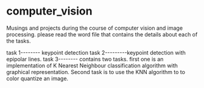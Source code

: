 # computer_vision
Musings and projects during the course of computer vision and image processing.
please read the word file that contains the details about each of the tasks.

task 1-------- keypoint detection
task 2---------keypoint detection with epipolar lines.
task 3-------- contains two tasks. first one is an implementation of K Nearest Neighbour classification algorithm with graphical representation. Second task is to use the KNN algorithm to to color quantize an image.
